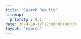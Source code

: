 ```yaml
---
title: "Search Results"
sitemap:
  priority : 0.1
date: 2024-10-19T12:00:00+00:00
layout: "search"
---
```

